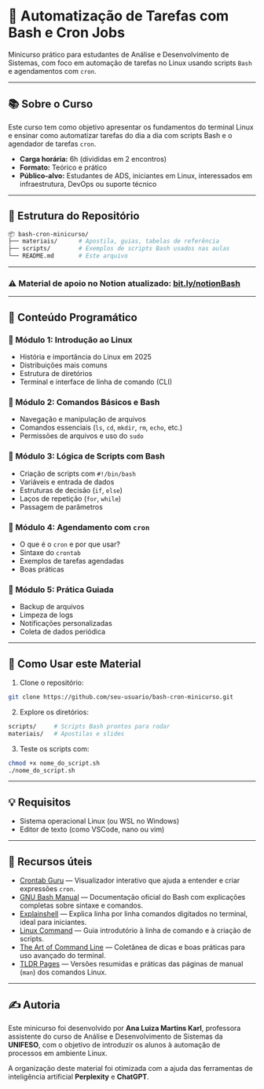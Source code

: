 # 🐧 Automatização de Tarefas com Bash e Cron Jobs

Minicurso prático para estudantes de Análise e Desenvolvimento de Sistemas, com foco em automação de tarefas no Linux usando scripts `Bash` e agendamentos com `cron`.

---

## 📚 Sobre o Curso

Este curso tem como objetivo apresentar os fundamentos do terminal Linux e ensinar como automatizar tarefas do dia a dia com scripts Bash e o agendador de tarefas `cron`.

- **Carga horária:** 6h (divididas em 2 encontros)
- **Formato:** Teórico e prático
- **Público-alvo:** Estudantes de ADS, iniciantes em Linux, interessados em infraestrutura, DevOps ou suporte técnico

---

## 📁 Estrutura do Repositório

```bash
📦 bash-cron-minicurso/
├── materiais/      # Apostila, guias, tabelas de referência
├── scripts/        # Exemplos de scripts Bash usados nas aulas
└── README.md       # Este arquivo
```

---
### ⚠️ Material de apoio no Notion atualizado: [bit.ly/notionBash](bit.ly/notionBash)

---

## 🧠 Conteúdo Programático

### 📍 Módulo 1: Introdução ao Linux
- História e importância do Linux em 2025
- Distribuições mais comuns
- Estrutura de diretórios
- Terminal e interface de linha de comando (CLI)

### 📍 Módulo 2: Comandos Básicos e Bash
- Navegação e manipulação de arquivos
- Comandos essenciais (`ls`, `cd`, `mkdir`, `rm`, `echo`, etc.)
- Permissões de arquivos e uso do `sudo`

### 📍 Módulo 3: Lógica de Scripts com Bash
- Criação de scripts com `#!/bin/bash`
- Variáveis e entrada de dados
- Estruturas de decisão (`if`, `else`)
- Laços de repetição (`for`, `while`)
- Passagem de parâmetros

### 📍 Módulo 4: Agendamento com `cron`
- O que é o `cron` e por que usar?
- Sintaxe do `crontab`
- Exemplos de tarefas agendadas
- Boas práticas

### 📍 Módulo 5: Prática Guiada
- Backup de arquivos
- Limpeza de logs
- Notificações personalizadas
- Coleta de dados periódica

---

## 🚀 Como Usar este Material

1. Clone o repositório:

```bash
git clone https://github.com/seu-usuario/bash-cron-minicurso.git
```

2. Explore os diretórios:

```bash
scripts/     # Scripts Bash prontos para rodar
materiais/   # Apostilas e slides
```

3. Teste os scripts com:

```bash
chmod +x nome_do_script.sh
./nome_do_script.sh
```

---

## 💡 Requisitos

- Sistema operacional Linux (ou WSL no Windows)
- Editor de texto (como VSCode, nano ou vim)

---

## 📎 Recursos úteis

- [Crontab Guru](https://crontab.guru) — Visualizador interativo que ajuda a entender e criar expressões `cron`.
- [GNU Bash Manual](https://www.gnu.org/software/bash/manual/) — Documentação oficial do Bash com explicações completas sobre sintaxe e comandos.
- [Explainshell](https://explainshell.com/) — Explica linha por linha comandos digitados no terminal, ideal para iniciantes.
- [Linux Command](https://linuxcommand.org/) — Guia introdutório à linha de comando e à criação de scripts.
- [The Art of Command Line](https://github.com/jlevy/the-art-of-command-line) — Coletânea de dicas e boas práticas para uso avançado do terminal.
- [TLDR Pages](https://tldr.sh/) — Versões resumidas e práticas das páginas de manual (`man`) dos comandos Linux.

---

## ✍️ Autoria

Este minicurso foi desenvolvido por **Ana Luiza Martins Karl**, professora assistente do curso de Análise e Desenvolvimento de Sistemas da **UNIFESO**, com o objetivo de introduzir os alunos à automação de processos em ambiente Linux.

A organização deste material foi otimizada com a ajuda das ferramentas de inteligência artificial **Perplexity** e **ChatGPT**.
